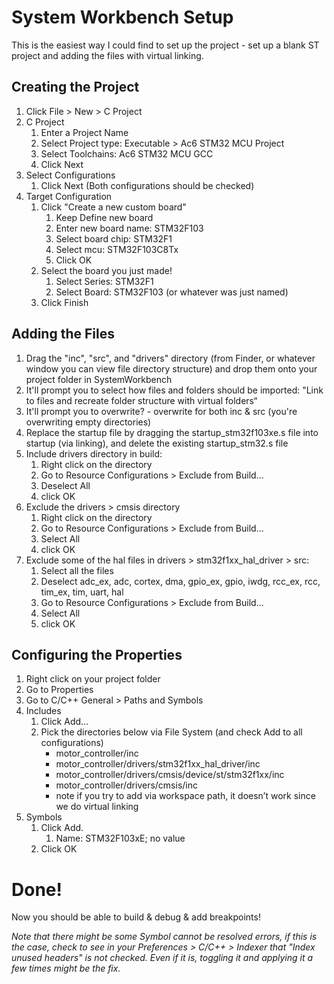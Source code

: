# System Workbench Setup
This is the easiest way I could find to set up the project - set up a blank ST project and adding the files with virtual linking.
## Creating the Project
1) Click File > New > C Project
2) C Project
    1) Enter a Project Name
    2) Select Project type: Executable > Ac6 STM32 MCU Project
    3) Select Toolchains: Ac6 STM32 MCU GCC
    4) Click Next
3) Select Configurations
    1) Click Next (Both configurations should be checked)
4) Target Configuration
    1) Click "Create a new custom board"
        1) Keep Define new board
        2) Enter new board name: STM32F103
        3) Select board chip: STM32F1
        4) Select mcu: STM32F103C8Tx
        5) Click OK
    2) Select the board you just made!
        1) Select Series: STM32F1
        2) Select Board: STM32F103 (or whatever was just named)
    3) Click Finish
## Adding the Files
1) Drag the "inc", "src", and "drivers" directory (from Finder, or whatever window you can view file directory structure) and drop them onto your project folder in SystemWorkbench
2) It'll prompt you to select how files and folders should be imported: "Link to files and recreate folder structure with virtual folders“
3) It'll prompt you to overwrite? - overwrite for both inc & src (you're overwriting empty directories)
4) Replace the startup file by dragging the startup\_stm32f103xe.s file into startup (via linking), and delete the existing startup_stm32.s file
5) Include drivers directory in build:
    1) Right click on the directory
    2) Go to Resource Configurations > Exclude from Build...
    3) Deselect All
    4) click OK
6) Exclude the drivers > cmsis directory
    1) Right click on the directory
    2) Go to Resource Configurations > Exclude from Build...
    3) Select All
    4) click OK
7) Exclude some of the hal files in drivers > stm32f1xx\_hal\_driver > src: 
    1) Select all the files
    2) Deselect adc\_ex, adc, cortex, dma, gpio\_ex, gpio, iwdg, rcc\_ex, rcc, tim\_ex, tim, uart, hal
    2) Go to Resource Configurations > Exclude from Build...
    3) Select All
    4) click OK
## Configuring the Properties
1) Right click on your project folder
2) Go to Properties
3) Go to C/C++ General > Paths and Symbols
4) Includes
    1) Click Add… 
    2) Pick the directories below via File System (and check Add to all configurations)
        - motor\_controller/inc
        - motor\_controller/drivers/stm32f1xx\_hal\_driver/inc
        - motor\_controller/drivers/cmsis/device/st/stm32f1xx/inc
        - motor\_controller/drivers/cmsis/inc
        * note if you try to add via workspace path, it doesn’t work since we do virtual linking
3) Symbols
    1) Click Add.
        1) Name: STM32F103xE; no value
    4) Click OK
    
# Done!
Now you should be able to build & debug & add breakpoints!

_Note that there might be some Symbol cannot be resolved errors, if this is the case, check to see in your Preferences > C/C++ > Indexer that "Index unused headers" is not checked. Even if it is, toggling it and applying it a few times might be the fix._
